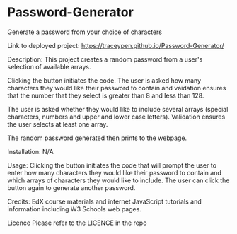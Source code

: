 # Password-Generator
Generate a password from your choice of characters

Link to deployed project:
https://traceypen.github.io/Password-Generator/




Description: This project creates a random password from a user's selection of available arrays.

Clicking the button initiates the code.  The user is asked how many characters they would like their password to contain and vaidation ensures that the number that they select is greater than 8 and less than 128.

The user is asked whether they would like to include several arrays (special characters, numbers and upper and lower case letters).  Validation ensures the user selects at least one array.

The random password generated then prints to the webpage.

Installation: N/A

Usage: Clicking the button initiates the code that will prompt the user to enter how many characters they would like their password to contain and which arrays of characters they would like to include.  The user can click the button again to generate another password.

Credits: EdX course materials and internet JavaScript tutorials and information including W3 Schools web pages.

Licence Please refer to the LICENCE in the repo